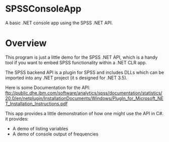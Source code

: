 SPSSConsoleApp
==============

A basic .NET console app using the SPSS .NET API.

Overview
====

This program is just a little demo for the SPSS .NET API, which is a handy tool if you want to embed SPSS functionality within a 
.NET CLR app. 

The SPSS backend API is a plugin for SPSS and includes DLLs which can be imported into any .NET project (it s designed for .NET 3.5).

Here is some Documentation for the API:
ftp://public.dhe.ibm.com/software/analytics/spss/documentation/statistics/20.0/en/netplugin/InstallationDocuments/Windows/PlugIn_for_Microsoft_NET_Installation_Instructions.pdf


This app provides a little demonstration of how one might use the API in C#. it provides: 

* A demo of listing variables
* A demo of console output of frequencies


